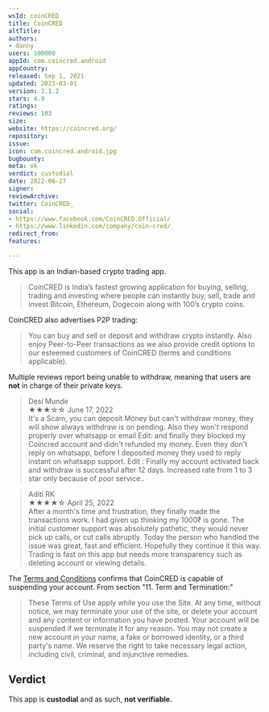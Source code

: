 ```yaml
---
wsId: coinCRED
title: CoinCRED
altTitle: 
authors:
- danny
users: 100000
appId: com.coincred.android
appCountry: 
released: Sep 1, 2021
updated: 2023-03-01
version: 2.1.2
stars: 4.9
ratings: 
reviews: 103
size: 
website: https://coincred.org/
repository: 
issue: 
icon: com.coincred.android.jpg
bugbounty: 
meta: ok
verdict: custodial
date: 2022-06-27
signer: 
reviewArchive: 
twitter: CoinCRED_
social:
- https://www.facebook.com/CoinCRED.Official/
- https://www.linkedin.com/company/coin-cred/
redirect_from: 
features: 

---
```


This app is an Indian-based crypto trading app.

> CoinCRED is India’s fastest growing application for buying, selling, trading and investing where people can instantly buy, sell, trade and invest Bitcoin, Ethereum, Dogecoin along with 100’s crypto coins.

CoinCRED also advertises P2P trading:

> You can buy and sell or deposit and withdraw crypto instantly. Also enjoy Peer-to-Peer transactions as we also provide credit options to our esteemed customers of CoinCRED (terms and conditions applicable).


Multiple reviews report being unable to withdraw, meaning that users are **not** in charge of their private keys.

> Desi Munde <br>
  ★★★☆☆ June 17, 2022 <br>
       It's a Scam, you can deposit Money but can't withdraw money, they will show always withdraw is on pending. Also they won't respond properly over whatsapp or email Edit: and finally they blocked my Coincred account and didn't refunded my money. Even they don't reply on whatsapp, before I deposited money they used to reply instant on whatsapp support. Edit : Finally my account activated back and withdraw is successful after 12 days. Increased rate from 1 to 3 star only because of poor service..
       

> Aditi RK<br>
  ★★★★☆ April 25, 2022 <br>
       After a month's time and frustration, they finally made the transactions work. I had given up thinking my 1000₹ is gone. The initial customer support was absolutely pathetic, they would never pick up calls, or cut calls abruptly. Today the person who handled the issue was great, fast and efficient. Hopefully they continue it this way. Trading is fast on this app but needs more transparency such as deleting account or viewing details.


The [Terms and Conditions](https://coincred.org/terms-conditions) confirms that CoinCRED is capable of suspending your account. From section "11. Term and Termination:"

> These Terms of Use apply while you use the Site. At any time, without notice, we may terminate your use of the site, or delete your account and any content or information you have posted.
Your account will be suspended if we terminate it for any reason. You may not create a new account in your name, a fake or borrowed identity, or a third party's name. We reserve the right to take necessary legal action, including civil, criminal, and injunctive remedies.

## Verdict

This app is **custodial** and as such, **not verifiable.**

